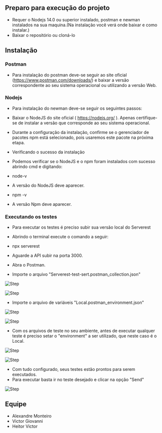 ## Preparo para execução do projeto

- Requer o Nodejs 14.0 ou superior instalado, postman e newman instalados na sua maquina.(Na instalação você verá onde baixar e como instalar.)
- Baixar o repositório ou cloná-lo

## Instalação

### Postman
- Para instalação do postman deve-se seguir ao site oficial (https://www.postman.com/downloads/) e baixar a versão correspondente ao seu sistema operacional ou utilizando a versão Web.

### Nodejs
- Para instalação do newman deve-se seguir os seguintes passos:

- Baixar o NodeJS do site oficial ( https://nodejs.org/ ). Apenas certifique-se de instalar a versão que corresponde ao seu sistema operacional.

- Durante a configuração da instalação, confirme se o gerenciador de pacotes npm está selecionado, pois usaremos este pacote na próxima etapa.

- Verificando o sucesso da instalação

- Podemos verificar se o NodeJS e o npm foram instalados com sucesso abrindo cmd e digitando:

- node-v

- A versão do NodeJS deve aparecer.

- npm -v

- A versão Npm deve aparecer.

### Executando os testes
- Para executar os testes é preciso subir sua versão local do Serverest

- Abrindo o terminal execute o comando a seguir:
- npx serverest
- Aguarde a API subir na porta 3000.
- Abra o Postman.
- Importe o arquivo "Serverest-test-sert.postman_collection.json"

![Step](SrcImg/Postman-step-01.png)

![Step](SrcImg/Postman-step-02.png)

- Importe o arquivo de variáveis "Local.postman_environment.json"

![Step](SrcImg/Postman-step-03.png)

![Step](SrcImg/Postman-step-04.png)

- Com os arquivos de teste no seu ambiente, antes de executar qualquer teste é preciso setar o "environment" a ser utilizado, que neste caso é o Local.

![Step](SrcImg/Postman-step-05.png)

![Step](SrcImg/Postman-step-06.png)

- Com tudo configurado, seus testes estão prontos para serem executados.
- Para executar basta ir no teste desejado e clicar na opção "Send"

![Step](SrcImg/Postman-step-07.png)
## Equipe

- Alexandre Monteiro 
- Victor Giovanni
- Heitor Victor